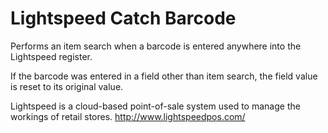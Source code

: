# Lightspeed Catch Barcode
Performs an item search when a barcode is entered anywhere into the Lightspeed register.

If the barcode was entered in a field other than item search, the field value is reset to its original value.

Lightspeed is a cloud-based point-of-sale system used to manage the workings of
retail stores.  http://www.lightspeedpos.com/
